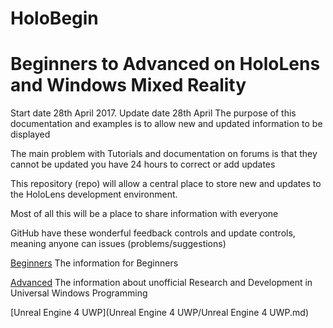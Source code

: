 # HoloBegin

# Beginners to Advanced on HoloLens and Windows Mixed Reality

Start date 28th April 2017. Update date 28th April 
The purpose of this documentation and examples is to allow new and updated information to be displayed

The main problem with Tutorials and documentation on forums is that they cannot be updated you have 24 hours to correct or add updates

This repository (repo) will allow a central place to store new and updates to the HoloLens development environment.


Most of all this will be a place to share information with everyone

GitHub have these wonderful feedback controls and update controls, meaning anyone can issues (problems/suggestions)

[Beginners](Begin/Begin.md)  The information for Beginners

[Advanced](Advanced/Advanced.md)  The information about unofficial Research and Development in Universal Windows Programming

[Unreal Engine 4 UWP](Unreal Engine 4 UWP/Unreal Engine 4 UWP.md)





